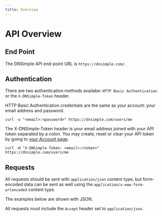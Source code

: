 ```yaml
---
title: Overview
---
```


# API Overview


## End Point

The DNSimple API end-point URL is `https://dnsimple.com/`.


## Authentication

There are two authentication methods availabe: `HTTP Basic Authentication` or the `X-DNSimple-Token` header.

HTTP Basic Authentication credentials are the same as your account: your email address and password.

    curl -u "<email>:<password>" https://dnsimple.com/users/me

The X-DNSimple-Token header is your email address joined with your API token separated by a colon. You may create, reset or clear your API token by going to [your Account page](https://dnsimple.com/account).

    curl -H "X-DNSimple-Token: <email>:<token>" https://dnsimple.com/users/me


## Requests

All requests should be sent with `application/json` content type, but form-encoded data can be sent as well using the `application/x-www-form-urlencoded` content type.

The examples below are shown with JSON.

All requests must include the `Accept` header set to `application/json`.
